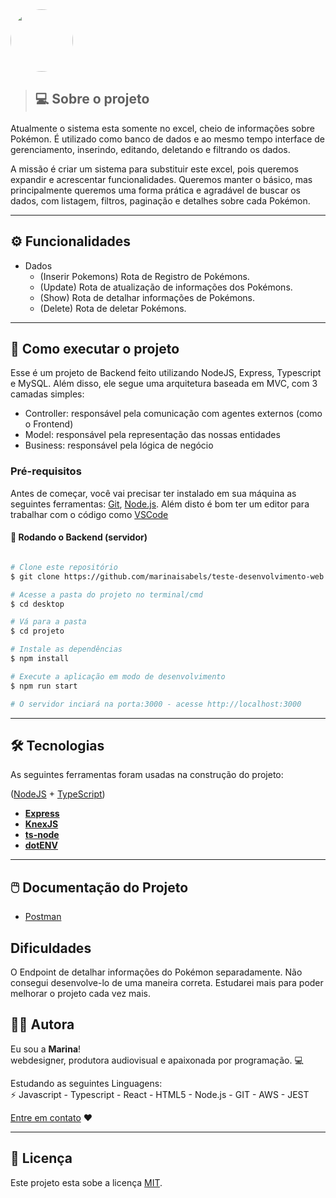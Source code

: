  <img style="border-radius: 50%;" src="https://raw.githubusercontent.com/marinaisabels/teste-desenvolvimento-web/marina-isabel/image.png" width="100px;" alt=""/>

> ## 💻 Sobre o projeto
Atualmente o sistema esta somente no excel, cheio de informações sobre Pokémon. É utilizado como banco de dados e ao mesmo tempo interface de gerenciamento, inserindo, editando, deletando e filtrando os dados.

A missão é criar um sistema para substituir este excel, pois queremos expandir e acrescentar funcionalidades. Queremos manter o básico, mas principalmente queremos uma forma prática e agradável de buscar os dados, com listagem, filtros, paginação e detalhes sobre cada Pokémon.

---

## ⚙️ Funcionalidades

- Dados 
  - (Inserir Pokemons) Rota de Registro de Pokémons.
  - (Update) Rota de atualização de informações dos Pokémons.
  - (Show) Rota de detalhar informações de Pokémons.
  - (Delete) Rota de deletar Pokémons.

---

## 🚀 Como executar o projeto

Esse é um projeto de Backend feito utilizando NodeJS, Express, Typescript e MySQL. Além disso, ele segue uma arquitetura baseada em MVC, com 3 camadas simples:

- Controller: responsável pela comunicação com agentes externos (como o Frontend)
- Model: responsável pela representação das nossas entidades
- Business: responsável pela lógica de negócio


### Pré-requisitos

Antes de começar, você vai precisar ter instalado em sua máquina as seguintes ferramentas:
[Git](https://git-scm.com), [Node.js](https://nodejs.org/en/). 
Além disto é bom ter um editor para trabalhar com o código como [VSCode](https://code.visualstudio.com/)

#### 🎲 Rodando o Backend (servidor)

```bash

# Clone este repositório
$ git clone https://github.com/marinaisabels/teste-desenvolvimento-web.git

# Acesse a pasta do projeto no terminal/cmd
$ cd desktop

# Vá para a pasta 
$ cd projeto

# Instale as dependências
$ npm install

# Execute a aplicação em modo de desenvolvimento
$ npm run start

# O servidor inciará na porta:3000 - acesse http://localhost:3000

```

---

## 🛠 Tecnologias

As seguintes ferramentas foram usadas na construção do projeto:
 
([NodeJS](https://nodejs.org/en/)  +  [TypeScript](https://www.typescriptlang.org/))

-   **[Express](https://expressjs.com/)**
-   **[KnexJS](http://knexjs.org/)**
-   **[ts-node](https://github.com/TypeStrong/ts-node)**
-   **[dotENV](https://github.com/motdotla/dotenv)**
---

## 🖱️ Documentação do Projeto
- [Postman](https://documenter.getpostman.com/view/10578922/T1LMiT9y?version=latest)

## Dificuldades 
O Endpoint de detalhar informações do Pokémon separadamente. Não consegui desenvolve-lo de uma maneira correta. Estudarei mais para poder melhorar o projeto cada vez mais.


## 👩🏿 Autora
Eu sou a <b>Marina</b>! <br/>
webdesigner, produtora audiovisual e apaixonada por programação. 💻


 Estudando as seguintes Linguagens:<br/>
⚡ Javascript - Typescript - React - HTML5 - Node.js - GIT - AWS - JEST


[Entre em contato](https://www.linkedin.com/in/marinaisabel/) ❤️

---

## 📝 Licença

Este projeto esta sobe a licença [MIT](./LICENSE).

